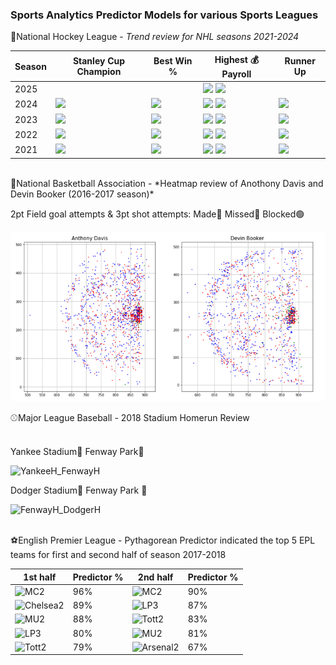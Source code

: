 ### Sports Analytics Predictor Models for various Sports Leagues ###

🏒National Hockey League - *Trend review for NHL seasons 2021-2024*

|Season| Stanley Cup Champion | Best Win % | Highest 💰 Payroll | Runner Up |
|----  | ---------------------| ------------- | ----------------- | ----------|
|2025  |  |  |<img src=https://assets.nhle.com/logos/nhl/svg/WSH_dark.svg> <img src=https://assets.nhle.com/logos/nhl/svg/VGK_dark.svg> |
|2024  |<img src=https://assets.nhle.com/logos/nhl/svg/FLA_dark.svg>  |<img src=https://assets.nhle.com/logos/nhl/svg/NYR_dark.svg> |<img src=https://assets.nhle.com/logos/nhl/svg/PHI_dark.svg> <img src=https://assets.nhle.com/logos/nhl/svg/FLA_dark.svg> | <img src=https://assets.nhle.com/logos/nhl/svg/EDM_dark.svg>
|2023  |<img src=https://assets.nhle.com/logos/nhl/svg/VGK_dark.svg> |<img src=https://assets.nhle.com/logos/nhl/svg/BOS_dark.svg> |<img src=https://assets.nhle.com/logos/nhl/svg/FLA_dark.svg> <img src=https://assets.nhle.com/logos/nhl/svg/NYR_dark.svg> |<img src=https://assets.nhle.com/logos/nhl/svg/FLA_dark.svg>
|2022  |<img src=https://assets.nhle.com/logos/nhl/svg/COL_dark.svg> |<img src=https://assets.nhle.com/logos/nhl/svg/COL_dark.svg> |<img src=https://assets.nhle.com/logos/nhl/svg/VGK_dark.svg> <img src=https://assets.nhle.com/logos/nhl/svg/ARI_dark.svg> |<img src=https://assets.nhle.com/logos/nhl/svg/TBL_dark.svg>
|2021  |<img src=https://assets.nhle.com/logos/nhl/svg/TBL_dark.svg> |<img src=https://assets.nhle.com/logos/nhl/svg/CAR_dark.svg> |<img src=https://assets.nhle.com/logos/nhl/svg/NSH_dark.svg> <img src=https://assets.nhle.com/logos/nhl/svg/BOS_dark.svg> |<img src=https://assets.nhle.com/logos/nhl/svg/MTL_dark.svg>




<br />
🏀National Basketball Association - *Heatmap review of Anothony Davis and Devin Booker (2016-2017 season)*

2pt Field goal attempts & 3pt shot attempts:
Made🔴
Missed🔵
Blocked🟢

<img src="./AD_DB.png">

<br />

⚾Major League Baseball - 2018 Stadium Homerun Review

<br />
Yankee Stadium🔵
Fenway Park🔴

![YankeeH_FenwayH](https://user-images.githubusercontent.com/68663133/141380786-b67d965e-543e-4670-ba72-b21dbd8a3ede.png)

Dodger Stadium🔵
Fenway Park 🔴

![FenwayH_DodgerH](https://user-images.githubusercontent.com/68663133/141380819-d3d8dec1-d019-4f66-a0f7-5827657cb433.png)

<br />
⚽English Premier League - Pythagorean Predictor indicated the top 5 EPL teams for first and second half of season 2017-2018

| 1st half    | Predictor % | 2nd half    | Predictor % |
| ----------- | ----------- | ----------- | ----------- |
| ![MC2](https://user-images.githubusercontent.com/68663133/139309641-6b18449e-337d-426a-8022-e98516bfd34d.png)| 96% |![MC2](https://user-images.githubusercontent.com/68663133/139309641-6b18449e-337d-426a-8022-e98516bfd34d.png)| 90% |   
| ![Chelsea2](https://user-images.githubusercontent.com/68663133/139312437-a6bbaf9a-bd8f-40a9-a461-748555aca1a7.png)| 89% |![LP3](https://user-images.githubusercontent.com/68663133/139311162-b42a3750-55ec-4b18-97e3-f649789ca0cc.png)| 87% |
| ![MU2](https://user-images.githubusercontent.com/68663133/139309159-56f1182f-72fa-47fc-934e-9178ccebf0cd.png)| 88% |![Tott2](https://user-images.githubusercontent.com/68663133/139311635-57a3ace1-e859-4da7-b72d-0c1d8ff8925d.png)| 83% |
| ![LP3](https://user-images.githubusercontent.com/68663133/139311162-b42a3750-55ec-4b18-97e3-f649789ca0cc.png)| 80% |![MU2](https://user-images.githubusercontent.com/68663133/139309159-56f1182f-72fa-47fc-934e-9178ccebf0cd.png)| 81% |
| ![Tott2](https://user-images.githubusercontent.com/68663133/139311635-57a3ace1-e859-4da7-b72d-0c1d8ff8925d.png)| 79% |![Arsenal2](https://user-images.githubusercontent.com/68663133/139311840-6976120e-082e-41fc-84a8-abb76e5cd161.jpg)| 67% |
